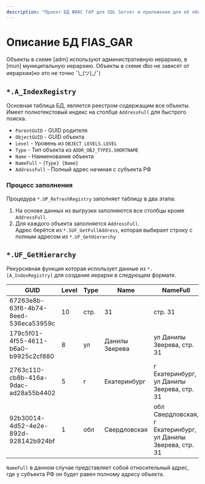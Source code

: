 ```yaml
---
description: "Проект БД ФИАС ГАР для SQL Server и приложение для её обновления"
---
```

# Описание БД FIAS_GAR

Объекты в схеме [adm] используют административную иерархию, в [mun] муниципальную иерархию.
Объекты в схеме dbo не зависят от иерархии(но это не точно ¯\\\_(ツ)\_/¯)

## `*.A_IndexRegistry`

Основная таблица БД, является реестром содержащим все объекты.  
Имеет полнотекстовый индекс на столбце `AddressFull` для быстрого поиска.

* `ParentGUID` - GUID родителя
* `ObjectGUID` - GUID объекта
* `Level` - Уровень из `OBJECT_LEVELS.LEVEL`
* `Type` - Тип объекта из `ADDR_OBJ_TYPES.SHORTNAME`
* `Name` - Наименование объекта
* `NameFull` - `{Type} {Name}`
* `AddressFull` - Полный адрес начиная с субъекта РФ

### Процесс заполнения

Процедура `*.UP_RefreshRegistry` заполняет таблицу в два этапа:

1. На основе данных из выгрузки заполняются все столбцы кроме `AddressFull`.
2. Для каждого объекта заполняется `AddressFull`.  
Адрес берётся из `*.SUF_GetFullAddress`, которая выбирает строку с полным адресом из `*.UF_GetHierarchy`

## `*.UF_GetHierarchy`

Рекурсивная функция которая использует данные из `*.[A_IndexRegistry]`
для создания иерархи в следующем формате.  

|GUID                                |Level|Type|Name|NameFull|
|------------------------------------|-----|----|----|--------|
|67263e8b-63f6-4b74-8eed-536eca53959c|10|стр.|31|стр. 31|
|179c5f01-4f55-4611-b6a0-b9925c2cf880|8 |ул|Данилы Зверева|ул Данилы Зверева, стр. 31|
|2763c110-cb8b-416a-9dac-ad28a55b4402|5 |г|Екатеринбург|г Екатеринбург, ул Данилы Зверева, стр. 31|
|92b30014-4d52-4e2e-892d-928142b924bf|1 |обл|Свердловская|обл Свердловская, г Екатеринбург, ул Данилы Зверева, стр. 31|

`NameFull` в данном случае представляет собой относительный адрес, где у субъекта РФ он будет равен полному адресу объекта.
